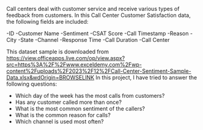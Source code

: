 Call centers deal with customer service and receive various types of feedback from customers. In this Call Center Customer Satisfaction data, the following fields are included:

-ID
-Customer Name
-Sentiment
-CSAT Score
-Call Timestamp
-Reason
-City
-State
-Channel
-Response Time
-Call Duration
-Call Center

This dataset sample is downloaded from https://view.officeapps.live.com/op/view.aspx?src=https%3A%2F%2Fwww.exceldemy.com%2Fwp-content%2Fuploads%2F2023%2F12%2FCall-Center-Sentiment-Sample-Data.xlsx&wdOrigin=BROWSELINK
In this project, I have tried to answer the following questions:

* Which day of the week has the most calls from customers?
* Has any customer called more than once?
* What is the most common sentiment of the callers?
* What is the common reason for calls?
* Which channel is used most often?
